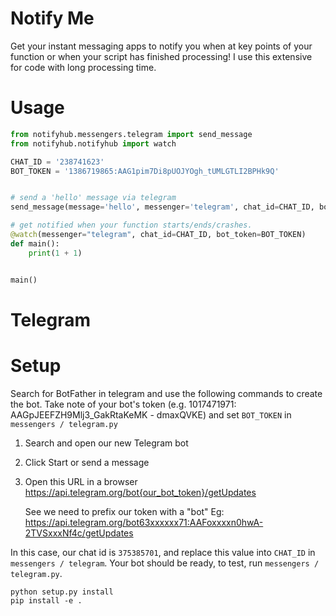 # Notify Me

Get your instant messaging apps to notify you when at key points of your function or when your script has
finished processing! I use this extensive for code with long processing time.

# Usage
```python
from notifyhub.messengers.telegram import send_message
from notifyhub.notifyhub import watch

CHAT_ID = '238741623'
BOT_TOKEN = '1386719865:AAG1pim7Di8pUOJYOgh_tUMLGTLI2BPHk9Q'


# send a 'hello' message via telegram
send_message(message='hello', messenger='telegram', chat_id=CHAT_ID, bot_token=BOT_TOKEN)

# get notified when your function starts/ends/crashes.
@watch(messenger="telegram", chat_id=CHAT_ID, bot_token=BOT_TOKEN)
def main():
    print(1 + 1)


main()
```


# Telegram

# Setup

Search for BotFather in telegram and use the following commands to create the bot. Take note of your bot's token
(e.g. 1017471971: AAGpJEEFZH9Mlj3_GakRtaKeMK - dmaxQVKE) and set `BOT_TOKEN` in `messengers / telegram.py`

1. Search and open our new Telegram bot
2. Click Start or send a message
3. Open this URL in a browser https://api.telegram.org/bot{our_bot_token}/getUpdates

    See we need to prefix our token with a "bot"
    Eg: https://api.telegram.org/bot63xxxxxx71:AAFoxxxxn0hwA-2TVSxxxNf4c/getUpdates


In this case, our chat id is `375385701`, and replace this value into `CHAT_ID` in `messengers / telegram`. Your bot
should be ready, to test, run `messengers / telegram.py`.

```
python setup.py install
pip install -e .
```
